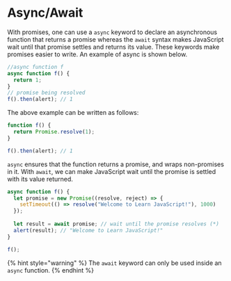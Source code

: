 # Async/Await

With promises, one can use a `async` keyword to declare an asynchronous function that returns a promise whereas the `await`  syntax makes JavaScript wait until that promise settles and returns its value. These keywords make promises easier to write.  An example of async is shown below.

```javascript
//async function f
async function f() {
  return 1;
}
// promise being resolved
f().then(alert); // 1
```

The above example can be written as follows:

```javascript
function f() {
  return Promise.resolve(1);
}

f().then(alert); // 1
```

`async` ensures that the function returns a promise, and wraps non-promises in it. With `await`, we can make JavaScript wait until the promise is settled with its value returned.&#x20;

```javascript
async function f() {
  let promise = new Promise((resolve, reject) => {
    setTimeout(() => resolve("Welcome to Learn JavaScript!"), 1000)
  });
  
  let result = await promise; // wait until the promise resolves (*)
  alert(result); // "Welcome to Learn JavaScript!"
}

f();
```

{% hint style="warning" %}
The `await` keyword can only be used inside an `async` function.
{% endhint %}
